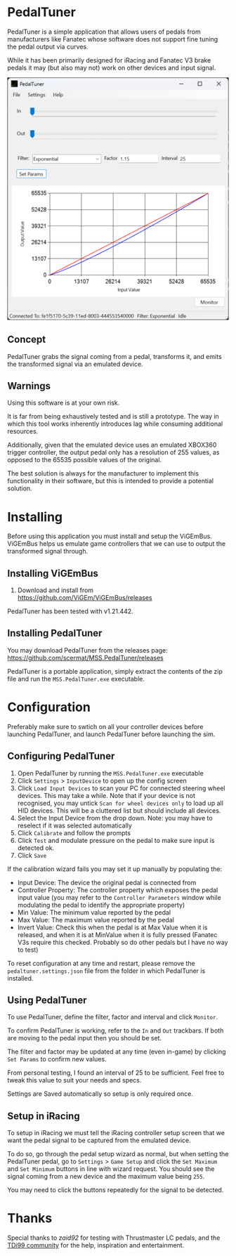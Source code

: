 ﻿# PedalTuner
PedalTuner is a simple application that allows users of pedals from manufacturers like Fanatec whose software does not support fine tuning the pedal output via curves.

While it has been primarily designed for iRacing and Fanatec V3 brake pedals it may (but also may not) work on other devices and input signal.

![PedalTuner](Documentation/PedalTuner.png)

## Concept
PedalTuner grabs the signal coming from a pedal, transforms it, and emits the transformed signal via an emulated device.

## Warnings
Using this software is at your own risk. 

It is far from being exhaustively tested and is still a prototype. The way in which this tool works inherently introduces lag while consuming additional resources.

Additionally, given that the emulated device uses an emulated XBOX360 trigger controller, the output pedal only has a resolution of 255 values, as opposed to the 65535 possible values of the original.

The best solution is always for the manufacturer to implement this functionality in their software, but this is intended to provide a potential solution.

# Installing
Before using this application you must install and setup the ViGEmBus. ViGEmBus helps us emulate game controllers that we can use to output the transformed signal through.

## Installing ViGEmBus
1. Download and install from https://github.com/ViGEm/ViGEmBus/releases

PedalTuner has been tested with v1.21.442.

## Installing PedalTuner
You may download PedalTuner from the releases page: https://github.com/scermat/MSS.PedalTuner/releases

PedalTuner is a portable application, simply extract the contents of the zip file and run the `MSS.PedalTuner.exe` executable.

# Configuration
Preferably make sure to swtich on all your controller devices before launching PedalTuner, and launch PedalTuner before launching the sim.

## Configuring PedalTuner
1. Open PedalTuner by running the `MSS.PedalTuner.exe` executable
2. Click `Settings` > `InputDevice` to open up the config screen
3. Click `Load Input Devices` to scan your PC for connected steering wheel devices. This may take a while. Note that if your device is not recognised, you may untick `Scan for wheel devices only` to load up all HID devices. This will be a cluttered list but should include all devices.
4. Select the Input Device from the drop down. Note: you may have to reselect if it was selected automatically
5. Click `Calibrate` and follow the prompts
6. Click `Test` and modulate pressure on the pedal to make sure input is detected ok.
7. Click `Save`

If the calibration wizard fails you may set it up manually by populating the:
- Input Device: The device the original pedal is connected from
- Controller Property: The controller property which exposes the pedal input value (you may refer to the `Controller Parameters` window while modulating the pedal to identify the appropriate property)
- Min Value: The minimum value reported by the pedal
- Max Value: The maximum value reported by the pedal
- Invert Value: Check this when the pedal is at Max Value when it is released, and when it is at MinValue when it is fully pressed (Fanatec V3s require this checked. Probably so do other pedals but I have no way to test)

To reset configuration at any time and restart, please remove the `pedaltuner.settings.json` file from the folder in which PedalTuner is installed.

## Using PedalTuner
To use PedalTuner, define the filter, factor and interval and click `Monitor`. 

To confirm PedalTuner is working, refer to the `In` and `Out` trackbars. If both are moving to the pedal input then you should be set.

The filter and factor may be updated at any time (even in-game) by clicking `Set Params` to confirm new values.

From personal testing, I found an interval of 25 to be sufficient. Feel free to tweak this value to suit your needs and specs.

Settings are Saved automatically so setup is only required once.

## Setup in iRacing
To setup in iRacing we must tell the iRacing controller setup screen that we want the pedal signal to be captured from the emulated device.

To do so, go through the pedal setup wizard as normal, but when setting the PedalTuner pedal, go to `Settings` > `Game Setup` and click the `Set Maximum` and `Set Minimum` buttons in line with wizard request. You should see the signal coming from a new device and the maximum value being `255`.

You may need to click the buttons repeatedly for the signal to be detected.

# Thanks
Special thanks to *zaid92* for testing with Thrustmaster LC pedals, and the [TDi99 community](https://www.youtube.com/@Tdi99) for the help, inspiration and entertainment.
